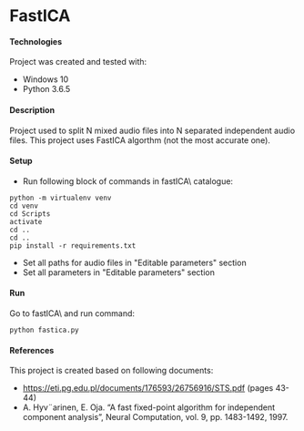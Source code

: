 # FastICA


#### Technologies
Project was created and tested with:
* Windows 10
* Python 3.6.5


#### Description
Project used to split N mixed audio files into N separated independent audio files. This project uses FastICA algorthm (not the most accurate one).


#### Setup
- Run following block of commands in fastICA\ catalogue:
```
python -m virtualenv venv
cd venv
cd Scripts
activate
cd ..
cd ..
pip install -r requirements.txt
```
- Set all paths for audio files in "Editable parameters" section
- Set all parameters in "Editable parameters" section


#### Run
Go to fastICA\ and run command:
```
python fastica.py
```


#### References
This project is created based on following documents:
- https://eti.pg.edu.pl/documents/176593/26756916/STS.pdf (pages 43-44)
- A. Hyv¨arinen, E. Oja. “A fast fixed-point algorithm for independent component analysis”, Neural Computation, vol. 9, pp. 1483-1492, 1997.